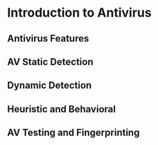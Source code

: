 # Introduction to Antivirus

## Antivirus Features



## AV Static Detection



## Dynamic Detection



## Heuristic and Behavioral



## AV Testing and Fingerprinting


